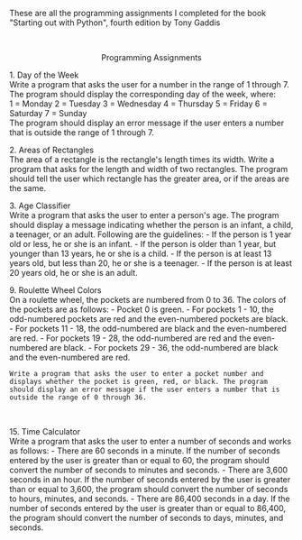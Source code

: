 These are all the programming assignments I completed for the book "Starting out with Python", fourth edition by Tony Gaddis<br />

<br />

<p align="center">Programming Assignments</p>

<span>1.</span> Day of the Week <br />
    Write a program that asks the user for a number in the range of 1 through 7. The program
    should display the corresponding day of the week, where: <br />
    1 = Monday
    2 = Tuesday
    3 = Wednesday 
    4 = Thursday
    5 = Friday
    6 = Saturday
    7 = Sunday <br />
    The program should display an error message if the user enters a number that is outside the range of 
    1 through 7.<br />

<span>2.</span> Areas of Rectangles<br />
    The area of a rectangle is the rectangle's length times its width. Write a program that asks for the
    length and width of two rectangles. The program should tell the user which rectangle has the greater area, or
    if the areas are the same.

<span>3.</span> Age Classifier<br />
    Write a program that asks the user to enter a person's age. The program should display a message indicating 
    whether the person is an infant, a child, a teenager, or an adult.
    Following are the guidelines:
        - If the person is 1 year old or less, he or she is an infant.
        - If the person is older than 1 year, but younger than 13 years, he or she is a child.
        - If the person is at least 13 years old, but less than 20, he or she is a teenager.
        - If the person is at least 20 years old, he or she is an adult.

<span>9.</span> Roulette Wheel Colors <br />
    On a roulette wheel, the pockets are numbered from 0 to 36. The colors of the pockets are as follows:
       - Pocket 0 is green.
       - For pockets 1 - 10, the odd-numbered pockets are red and the even-numbered
         pockets are black.
       - For pockets 11 - 18, the odd-numbered are black and the even-numbered are red.
       - For pockets 19 - 28, the odd-numbered are red and the even-numbered are black.
       - For pockets 29 - 36, the odd-numbered are black and the even-numbered are red.

    Write a program that asks the user to enter a pocket number and displays whether the pocket is green, red, or black. The program should display an error message if the user enters a number that is outside the range of 0 through 36. 

<br />

<span>15.</span> Time Calculator <br />
    Write a program that asks the user to enter a number of seconds and works as follows:
      - There are 60 seconds in a minute. If the number of seconds entered by the user is greater than or equal to 60,
        the program should convert the number of seconds to minutes and seconds.
      - There are 3,600 seconds in an hour. If the number of seconds entered by the user is greater than or equal to 3,600,
        the program should convert the number of seconds to hours, minutes, and seconds.
      - There are 86,400 seconds in a day. If the number of seconds entered by the user is greater than or equal to 86,400,
        the program should convert the number of seconds to days, minutes, and seconds.